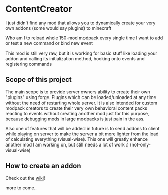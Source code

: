 # ContentCreator

I just didn't find any mod that allows you to dynamically create your very own addons (some would say plugins) to minecraft

Who am I to reload whole 150-mod modpack every single time I want to add or test a new command or bind new event

This mod is still very raw, but it is working for basic stuff like loading your addon and calling its initialization method, hooking onto events and registering commands

## Scope of this project

The main scope is to provide server owners ability to create their own "plugins" using forge. Plugins which can be loaded/unloaded at any time without the need of restarting whole server. It is also intended for custom modpack creators to create their very own behavioral content packs reacting to events without creating another mod just for this purpose, because debugging mods in large modpacks is just pain in the ass.

Also one of features that will be added in future is to send addons to client while playing on server to make the server a bit more lighter from the load of calculating everything (visual-wise). This one will greatly enhance another mod I am working on, but still needs a lot of work :) (not-only-visual-wise)

## How to create an addon

Check out the [wiki](https://github.com/Timardo/ContentCreator/wiki)!

more to come..